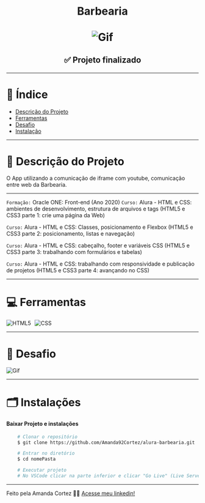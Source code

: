 <div align="center">
  <h1 align="center">
    Barbearia
    <br />
    <br />
    <img src="img/banner.avif" alt="Gif">
    <br />
  </h1>

  <h2> 
  
  :white_check_mark: Projeto finalizado
  </h2>
</div>


---

# :file_folder: Índice 

- [Descrição do Projeto](#id01)
- [Ferramentas](#id02)
- [Desafio](#id04)
- [Instalação](#id03)

---

# :pushpin: Descrição do Projeto <a name="id01"></a>
O App utilizando a comunicação de iframe com youtube, comunicação entre web da Barbearia.

---
`Formação:` Oracle ONE: Front-end (Ano 2020)
` Curso: ` Alura - HTML e CSS: ambientes de desenvolvimento, estrutura de arquivos e tags (HTML5 e CSS3 parte 1: crie uma página da Web)

` Curso: ` Alura - HTML e CSS: Classes, posicionamento e Flexbox (HTML5 e CSS3 parte 2: posicionamento, listas e navegação)

` Curso: ` Alura - HTML e CSS: cabeçalho, footer e variáveis CSS (HTML5 e CSS3 parte 3: trabalhando com formulários e tabelas)

` Curso: ` Alura - HTML e CSS: trabalhando com responsividade e publicação de projetos (HTML5 e CSS3 parte 4: avançando no CSS)

---

# :computer: Ferramentas<a name="id02"></a>

<div style="display: flex; gap: 10px;">
  <img src="https://img.shields.io/badge/HTML-e06b12?style=for-the-badge&logo=html5&logoColor=white" alt="HTML5">
  <img src="https://img.shields.io/badge/CSS-1283e0?&style=for-the-badge&logo=css3&logoColor=white" alt="CSS">
</div>

---

# 🎯 Desafio <a name="id04"></a>
<img src="img/barbearia.gif" alt="Gif">


---
# 🗂 Instalações <a name="id03"></a>
#### Baixar Projeto e instalações
```bash
    # Clonar o repositório
    $ git clone https://github.com/Amanda92Cortez/alura-barbearia.git

    # Entrar no diretório
    $ cd nomePasta

    # Executar projeto
    # No VSCode clicar na parte inferior e clicar "Go Live" (Live Server)
```
---

Feito pela Amanda Cortez 👋🏽 [Acesse meu linkedin!](www.linkedin.com/in/amandacortez92)